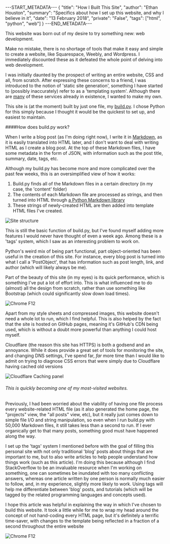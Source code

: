 ---START_METADATA---
{
  "title": "How I Built This Site",
  "author": "Ethan Houston",
  "summary": "Specifics about how I set up this website, and why I believe in it",
  "date": "13 February 2018",
  "private": "False",
  "tags": ["html", "python", "web"]
}
---END_METADATA---

This website was born out of my desire to try something new: web development.

Make no mistake, there is no shortage of tools that make it easy and simple to create a website, like Squarespace,
Weebly, and Wordpress. I immediately discounted these as it defeated the whole point of delving into web development.

I was initially daunted by the prospect of writing an entire website, CSS and all, from scratch. After expressing these
concerns to a friend, I was introduced to the notion of 'static site generation', something I have started to
(possibly inaccurately) refer to as a 'templating system'. Although there are [many](https://www.staticgen.com/) of these
services already in existence, I wanted to make my own.

This site is (at the moment) built by just one file, my [build.py](https://github.com/ethanzh/ethanzh.github.io/blob/master/build.py).
I chose Python for this simply because I thought it would be the quickest to set up, and easiest to maintain.

####How does build.py work?

When I write a blog post (as I'm doing right now), I write it in [Markdown](http://kirkstrobeck.github.io/whatismarkdown.com/), as it is
easily translated into HTML later, and I don't want to deal with writing HTML as I create a blog post. At the top of these Markdown files,
I have some metadata in the form of JSON, with information such as the post title, summary, date, tags, etc.

Although my build.py has become more and more complicated over the past few weeks, this is an oversimplified view of how it works:
1. Build.py finds all of the Markdown files in a certain directory (in my case, the 'content' folder)
2. The contents of each Markdown file are processed as strings, and then turned into HTML through [a Python Markdown library](https://pypi.python.org/pypi/Markdown)
3. These strings of newly-created HTML are then added into template HTML files I've created.

![Site structure](https://ethanhouston.com/img/articles/site-structure.png)

This is still the basic function of build.py, but I've found myself adding more features I would never have thought of even a week ago.
Among these is a 'tags' system, which I saw as an interesting problem to work on.

Python's weird mix of being part functional, part object-oriented has been useful in the creation of this site. For instance, every
blog post is turned into what I call a 'PostObject', that has information such as post length, link, and author (which will likely always be me).

Part of the beauty of this site (in my eyes) is its quick performance, which is something I've put a lot of effort into. This is what influenced me
to do (almost) all the design from scratch, rather than use something like Bootstrap (which could significantly slow down load times).

![Chrome F12](https://ethanhouston.com/img/articles/inspect.JPG)

Apart from my style sheets and compressed images, this website doesn't need a whole lot to run, which I find helpful. This is also helped by
the fact that the site is hosted on GitHub pages, meaning it's GitHub's CDN being used, which is without a doubt more powerful than anything I could host myself.

Cloudflare (the reason this site has HTTPS) is both a godsend and an annoyance. While it does provide a great set of tools for monitoring the site, and changing
DNS settings, I've spend far, *far* more time than I would like to admit on trying to diagnose CSS errors that were simply due to Cloudflare having cached old versions

![Cloudflare Caching panel](https://ethanhouston.com/img/articles/cloudflare.JPG)

###### This is quickly becoming one of my most-visited websites.

Previously, I had been worried about the viability of having one file process every website-related HTML file (as it also generated the home page, the "projects" view, 
the "all posts" view, etc), but it really just comes down to simple file I/O and string manipulation, so even when I run build.py with 50,000 Markdown files, it still takes
less than a second to run. If I ever organically get to that many posts, something good must have happened along the way.

I set up the 'tags' system I mentioned before with the goal of filling this personal site with not only traditional 'blog' posts about things that are
important to me, but to also write articles to help people understand how things work (such as this article). I'm doing this because although I find
StackOverflow to be an invaluable resource when I'm working on something, one can sometimes be inundated with too many conflicting answers, whereas one
article written by one person is normally much easier to follow, and, in my experience, slightly more likely to work. Using tags will help me
differentiate between 'blog' posts, and tutorials (which will be tagged by the related programming languages and concepts used).

I hope this article was helpful in explaining the way in which I've chosen to build this website. It took a little while for me to wrap my head around the
concept of not hand-coding every HTML page, but it's definitely a terrific time-saver, with changes to the template being reflected in a fraction of a second throughout
the entire website 

![Chrome F12](https://ethanhouston.com/img/articles/time.JPG)


